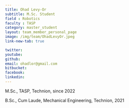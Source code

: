 ```yaml
---
title: Ohad Levy-Or
subtitle: M.Sc. Student
field : Robotics
faculty : TASP
category: master_student
layout: team_member_personal_page
image: /img/team/OhadLevyOr.jpeg
link-new-tab: true

twitter: 
youtube: 
github: 
email: ohadlor@gmail.com
bitbucket: 
facebook: 
linkedin: 
---
```


M.Sc., TASP, Technion, since 2022

B.Sc., Cum Laude, Mechanical Engineering, Technion, 2021


<!-- {% bibliography --query @*[year=2023] --group_by none %}
{% bibliography -q @*[c ~= {{ V. Indelman }}] %}
{% bibliography --sort authors %} -->
